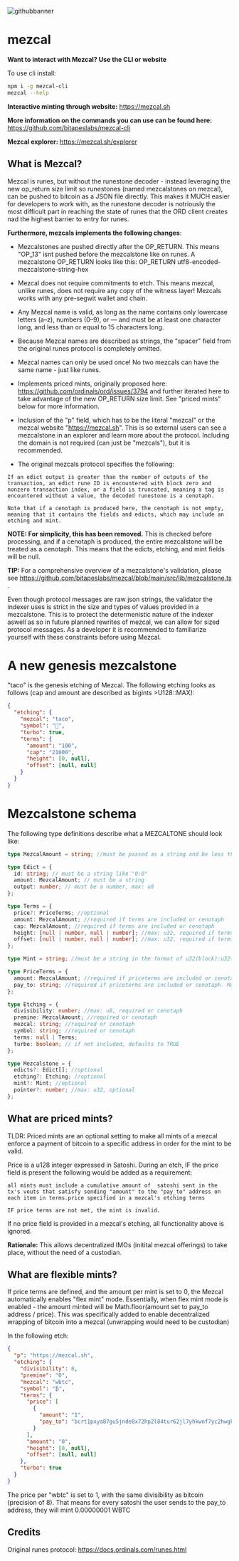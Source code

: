 ![githubbanner](https://github.com/user-attachments/assets/4fce5c83-47ef-451d-9de8-534e93809dfb)

# mezcal

**Want to interact with Mezcal? Use the CLI or website**

To use cli install:

```bash
npm i -g mezcal-cli
mezcal --help
```

**Interactive minting through website:** https://mezcal.sh

**More information on the commands you can use can be found here:** https://github.com/bitapeslabs/mezcal-cli

**Mezcal explorer:** https://mezcal.sh/explorer

## What is Mezcal?

Mezcal is runes, but without the runestone decoder - instead leveraging the new op_return size limit so runestones (named mezcalstones on mezcal), can be pushed to
bitcoin as a JSON file directly. This makes it MUCH easier for developers to work with, as the runestone decoder is notriously the most difficult part in reaching
the state of runes that the ORD client creates nad the highest barrier to entry for runes.

**Furthermore, mezcals implements the following changes**:

- Mezcalstones are pushed directly after the OP_RETURN. This means "OP_13" isnt pushed before the mezcalstone like on runes. A mezcalstone OP_RETURN looks like this:
  OP_RETURN utf8-encoded-mezcalstone-string-hex

- Mezcal does not require commitments to etch. This means mezcal, unlike runes, does not require any copy of the witness layer! Mezcals works with any pre-segwit
  wallet and chain.

- Any Mezcal name is valid, as long as the name contains only lowercase letters (a–z), numbers (0–9), or — and must be at least one character long, and less than or equal to 15 characters long.

- Because Mezcal names are described as strings, the "spacer" field from the original runes protocol is completely omitted.

- Mezcal names can only be used once! No two mezcals can have the same name - just like runes.

- Implements priced mints, originally proposed here: https://github.com/ordinals/ord/issues/3794 and further iterated here to take advantage of the new OP_RETURN size limit. See "priced mints" below for more information.

- Inclusion of the "p" field, which has to be the literal "mezcal" or the mezcal website "https://mezcal.sh". This is so external users can see a mezcalstone in an explorer
  and learn more about the protocol. Including the domain is not required (can just be "mezcals"), but it is recommended.

- The original mezcals protocol specifies the following:

```
If an edict output is greater than the number of outputs of the transaction, an edict rune ID is encountered with block zero and nonzero transaction index, or a field is truncated, meaning a tag is encountered without a value, the decoded runestone is a cenotaph.

Note that if a cenotaph is produced here, the cenotaph is not empty, meaning that it contains the fields and edicts, which may include an etching and mint.
```

**NOTE: For simplicity, this has been removed.** This is checked before processing, and if a cenotaph is produced, the entire mezcalstone will be treated as a cenotaph. This means that the edicts, etching, and mint fields will be null.

**TIP:** For a comprehensive overview of a mezcalstone's validation, please see https://github.com/bitapeslabs/mezcal/blob/main/src/lib/mezcalstone.ts .

Even though protocol messages are raw json strings, the validator the indexer uses is strict in the size and types of values provided in a mezcalstone. This is to protect the determenistic nature of the indexer aswell as so in future planned rewrites of mezcal, we can allow for sized protocol messages. As a developer it is recommended to familiarize yourself with these constraints before using Mezcal.

# A new genesis mezcalstone

"taco" is the genesis etching of Mezcal. The following etching looks as follows (cap and amount are described as bigints >U128::MAX):

```json
{
  "etching": {
    "mezcal": "taco",
    "symbol": "🌮",
    "turbo": true,
    "terms": {
      "amount": "100",
      "cap": "21000",
      "height": [0, null],
      "offset": [null, null]
    }
  }
}
```

# Mezcalstone schema

The following type definitions describe what a MEZCALTONE should look like:

```ts
type MezcalAmount = string; //must be passed as a string and be less than u128::MAX

type Edict = {
  id: string; // must be a string like "0:0"
  amount: MezcalAmount; // must be a string
  output: number; // must be a number, max: u8
};

type Terms = {
  price?: PriceTerms; //optional
  amount: MezcalAmount; //required if terms are included or cenotaph
  cap: MezcalAmount; //required if terms are included or cenotaph
  height: [null | number, null | number]; //max: u32, required if terms are included or cenotaph
  offset: [null | number, null | number]; //max: u32, required if terms are included or cenotaph
};

type Mint = string; //must be a string in the format of u32(block):u32(tx)

type PriceTerms = {
  amount: MezcalAmount; //required if priceterms are included or cenotaph
  pay_to: string; //required if priceterms are included or cenotaph. Maxmium length: 130 characters
};

type Etching = {
  divisibility: number; //max: u8, required or cenotaph
  premine: MezcalAmount; //required or cenotaph
  mezcal: string; //required or cenotaph
  symbol: string; //required or cenotaph
  terms: null | Terms;
  turbo: boolean; // if not included, defaults to TRUE
};

type Mezcalstone = {
  edicts?: Edict[]; //optional
  etching?: Etching; //optional
  mint?: Mint; //optional
  pointer?: number; //max: u32, optional
};
```

## What are priced mints?

TLDR: Priced mints are an optional setting to make all mints of a mezcal enforce a payment of bitcoin to a specific address in order for the mint to be valid.

Price is a u128 integer expressed in Satoshi. During an etch, IF the price field is present the following would be added as a requirement:

```
all mints must include a cumulative amount of  satoshi sent in the tx's vouts that satisfy sending "amount" to the "pay_to" address on each item in terms.price specified in a mezcal's etching terms

IF price terms are not met, the mint is invalid.
```

If no price field is provided in a mezcal's etching, all functionality above is ignored.

**Rationale:** This allows decentralized IMOs (initital mezcal offerings) to take place, without the need of a custodian.

## What are flexible mints?

If price terms are defined, and the amount per mint is set to 0, the Mezcal automatically enables "flex mint" mode.
Essentially, when flex mint mode is enabled - the amount minted will be Math.floor(amount set to pay_to address / price). This was specifically added to enable decentralized wrapping of bitcoin into a mezcal (unwrapping would need to be custodian)

In the following etch:

```json
{
  "p": "https://mezcal.sh",
  "etching": {
    "divisibility": 8,
    "premine": "0",
    "mezcal": "wbtc",
    "symbol": "₿",
    "terms": {
      "price": [
        {
          "amount": "1",
          "pay_to": "bcrt1pxya87gu5jnde0x72hp2l84tur62jl7yhkwnf7yc2hwgk2rnx9t2q6natl2"
        }
      ],
      "amount": "0",
      "height": [0, null],
      "offset": [null, null]
    },
    "turbo": true
  }
}
```

The price per "wbtc" is set to 1, with the same divisibility as bitcoin (precision of 8). That means for every satoshi the user sends to the pay_to address, they will mint 0.00000001 WBTC

## Credits

Original runes protocol: https://docs.ordinals.com/runes.html

